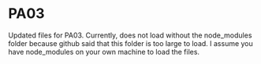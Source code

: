 # PA03

Updated files for PA03. Currently, does not load without the node_modules folder because github said that this folder is too large to load. I assume you have node_modules on your own machine to load the files. 
